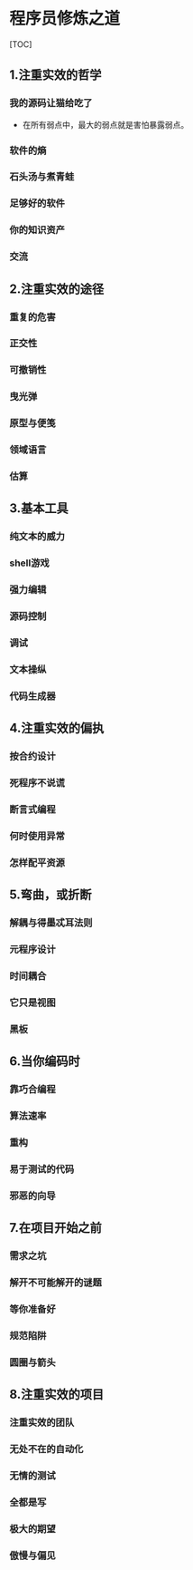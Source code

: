 # 程序员修炼之道
[TOC]
## 1.注重实效的哲学
### 我的源码让猫给吃了
- 在所有弱点中，最大的弱点就是害怕暴露弱点。
### 软件的熵
### 石头汤与煮青蛙
### 足够好的软件
### 你的知识资产
### 交流
## 2.注重实效的途径
### 重复的危害
### 正交性
### 可撤销性
### 曳光弹
### 原型与便笺
### 领域语言
### 估算
## 3.基本工具
### 纯文本的威力
### shell游戏
### 强力编辑
### 源码控制
### 调试
### 文本操纵
### 代码生成器
## 4.注重实效的偏执
### 按合约设计
### 死程序不说谎
### 断言式编程
### 何时使用异常
### 怎样配平资源
## 5.弯曲，或折断
### 解耦与得墨忒耳法则
### 元程序设计
### 时间耦合
### 它只是视图
### 黑板
## 6.当你编码时
### 靠巧合编程
### 算法速率
### 重构
### 易于测试的代码
### 邪恶的向导
## 7.在项目开始之前
### 需求之坑
### 解开不可能解开的谜题
### 等你准备好
### 规范陷阱
### 圆圈与箭头
## 8.注重实效的项目
### 注重实效的团队
### 无处不在的自动化
### 无情的测试
### 全都是写
### 极大的期望
### 傲慢与偏见